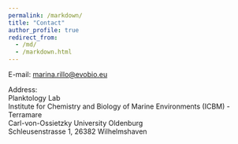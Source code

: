 ```yaml
---
permalink: /markdown/
title: "Contact"
author_profile: true
redirect_from: 
  - /md/
  - /markdown.html
---
```


E-mail: marina.rillo@evobio.eu  

Address:  
Planktology Lab  
Institute for Chemistry and Biology of Marine Environments (ICBM) - Terramare  
Carl-von-Ossietzky University Oldenburg  
Schleusenstrasse 1, 26382 Wilhelmshaven  
